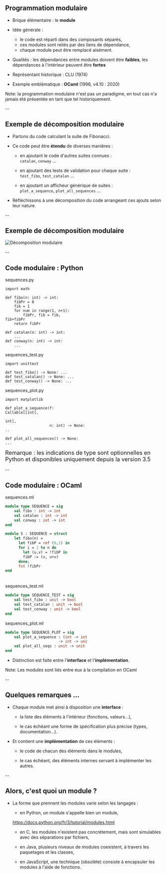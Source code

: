 ## Programmation modulaire

* Brique élémentaire : le **module**

* Idée générale :
  - le code est réparti dans des composants séparés,
  - ces modules sont reliés par des liens de dépendance,
  - chaque module peut être remplacé aisément.

* Qualités : les dépendances entre modules doivent être **faibles**, les
  dépendances à l'intérieur peuvent être **fortes**

* Représentant historique : CLU (1974)

* Exemple emblématique : **OCaml** (1996, v4.10 : 2020)

Note: la programmation modulaire n'est pas un paradigme, en tout cas
n'a jamais été présentée en tant que tel historiquement.

--

## Exemple de décomposition modulaire

* Partons du code calculant la suite de Fibonacci.

* Ce code peut être **étendu** de diverses manières :

  - en ajoutant le code d'autres suites connues&nbsp;:<br/>
	`catalan`, `conway` &hellip;

  - en ajoutant des tests de validation pour chaque suite&nbsp;:<br/>
	`test_fibo`, `test_catalan` &hellip;

  - en ajoutant un afficheur générique de suites&nbsp;:<br/>
	`plot_a_sequence`, `plot_all_sequences` &hellip;

* Réfléchissons à une décomposition du code arrangeant ces ajouts
  selon leur nature.

--

## Exemple de décomposition modulaire
<!-- .element: style="display:none" -->

![Décomposition modulaire](prog/images/intro/modules.svg)<!-- .element: class="stretch" style="max-width: 80%;" -->


--

## Code modulaire : Python

<div class="half" style="width:46%">

sequences.py <!-- .element: class="title" -->
```
import math

def fibo(n: int) -> int:
    fibPr = 0
    fib = 1
    for num in range(1, n+1):
        fibPr, fib = fib, fib+fibPr
    return fibPr

def catalan(n: int) -> int:
    ...
def conway(n: int) -> int:
    ...
```
<!-- .element: style="width:100%" -->

</div>
<div class="half" style="width:52%">

sequences_test.py <!-- .element: class="title" -->
```
import unittest

def test_fibo() -> None: ...
def test_catalan() -> None: ...
def test_conway() -> None: ...

```
<!-- .element: style="width:100%" -->

sequences_plot.py <!-- .element: class="title" -->
```
import matplotlib

def plot_a_sequence(f: Callable[[int],
                                int],
                    n: int) -> None: ..

def plot_all_sequences() -> None: ...
```
<!-- .element: style="width:100%" -->

</div>

<span style="font-size:large">Remarque : les indications de type sont
  optionnelles en <span class="label">Python</span> et disponibles
  uniquement depuis la version 3.5 </span>


--

## Code modulaire : OCaml

<div class="half" style="width:45%">

sequences.ml <!-- .element: class="title" -->
```ocaml
module type SEQUENCE = sig
    val fibo : int -> int
    val catalan : int -> int
	val conway : int -> int
end

module S : SEQUENCE = struct
	let fibo(n) =
	  let fibP = ref (0,1) in
	  for i = 1 to n do
		let (u,v) = !fibP in
		fibP := (v, u+v)
	  done;
	  fst !fibPr
end
```
<!-- .element: style="width:100%" -->

</div>
<div class="half" style="width:53%; padding-top:1%">

sequences_test.ml <!-- .element: class="title" -->
```ocaml
module type SEQUENCE_TEST = sig
    val test_fibo : unit -> bool
    val test_catalan : unit -> bool
    val test_conway : unit -> bool
end
```
<!-- .element: style="width:100%" -->

sequences_plot.ml <!-- .element: class="title" -->
```ocaml
module type SEQUENCE_PLOT = sig
	val plot_a_sequence : (int -> int)
	                    -> int -> unit
    val plot_all_seqs : unit -> unit
end
```
<!-- .element: style="width:100%" -->

</div>

* Distinction est faite entre l'**interface** et l'**implémentation**.

Note: Les modules sont liés entre eux à la compilation en <span
class="label">OCaml</span>


--

## Quelques remarques ...

* Chaque module met ainsi à disposition une **interface**&nbsp;:

	- la liste des éléments à l'intérieur (fonctions, valeurs&hellip;),

	- le cas échéant une forme de spécification plus précise (types,
      documentation&hellip;).

* Et contient une **implémentation** de ces éléments&nbsp;:

	- le code de chacun des éléments dans le modules,

	- le cas échéant, des éléments internes servant à implémenter les
      autres.

--

## Alors, c'est quoi un module ?

* La forme que prennent les modules varie selon les langages&nbsp;:

	- en <span class="label">Python</span>, un module s'appelle bien un module,

	https://docs.python.org/fr/3/tutorial/modules.html
	 <!-- .element: class="small" -->

	- en <span class="label">C</span>, les modules n'existent pas
      concrètement, mais sont simulables avec des séparations par
      fichiers,

	- en <span class="label">Java</span>, plusieurs niveaux de modules
      coexistent, à travers les paquetages et les classes,

	- en <span class="label">JavaScript</span>, une technique
      (obsolète) consiste à encapsuler les modules à l'aide de
      fonctions.
